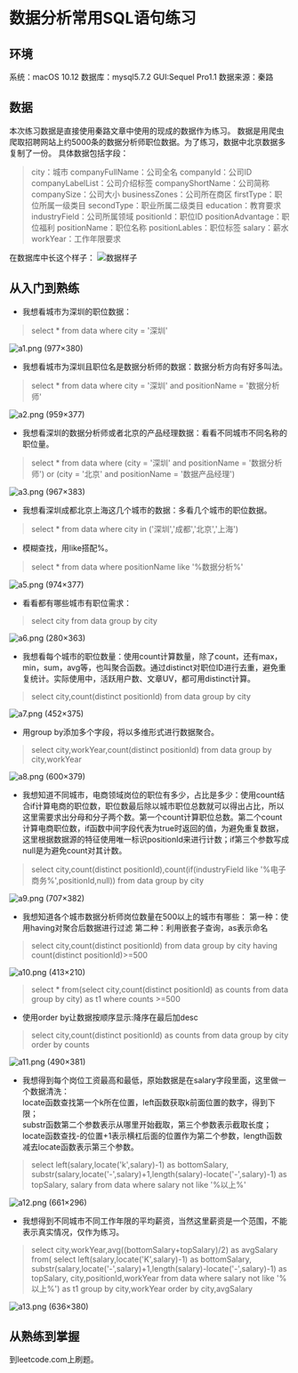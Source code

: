 # 数据分析常用SQL语句练习

## 环境
系统：macOS 10.12
数据库：mysql5.7.2
GUI:Sequel Pro1.1
数据来源：秦路

## 数据
本次练习数据是直接使用秦路文章中使用的现成的数据作为练习。
数据是用爬虫爬取招聘网站上约5000条的数据分析师职位数据。为了练习，数据中北京数据多复制了一份。
具体数据包括字段：
> city：城市
companyFullName：公司全名
companyId：公司ID
companyLabelList：公司介绍标签
companyShortName：公司简称
companySize：公司大小
businessZones：公司所在商区
firstType：职位所属一级类目
secondType：职业所属二级类目
education：教育要求
industryField：公司所属领域
positionId：职位ID
positionAdvantage：职位福利
positionName：职位名称
positionLables：职位标签
salary：薪水
workYear：工作年限要求

在数据库中长这个样子：
![数据样子]()
![]()




## 从入门到熟练
* 我想看城市为深圳的职位数据：
> select * from data where city = '深圳'  

![a1.png (977×380)](https://raw.githubusercontent.com/hujieying/Data-Analysis/master/pic/a1.png)


* 我想看城市为深圳且职位名是数据分析师的数据：数据分析方向有好多叫法。
> select * from data where city = '深圳' and positionName = '数据分析师'

![a2.png (959×377)](https://raw.githubusercontent.com/hujieying/Data-Analysis/master/pic/a2.png)


* 我想看深圳的数据分析师或者北京的产品经理数据：看看不同城市不同名称的职位量。
> select * from data
where (city = '深圳' and positionName = '数据分析师') or (city = '北京' and positionName = '数据产品经理')

![a3.png (967×383)](https://raw.githubusercontent.com/hujieying/Data-Analysis/master/pic/a3.png)


* 我想看深圳成都北京上海这几个城市的数据：多看几个城市的职位数据。
>select * from data
where city in ('深圳','成都','北京','上海')

* 模糊查找，用like搭配%。
> select * from data where positionName like '%数据分析%'

![a5.png (974×377)](https://raw.githubusercontent.com/hujieying/Data-Analysis/master/pic/a5.png)


* 看看都有哪些城市有职位需求：
> select city from data group by city

![a6.png (280×363)](https://raw.githubusercontent.com/hujieying/Data-Analysis/master/pic/a6.png)


* 我想看每个城市的职位数量：使用count计算数量，除了count，还有max，min，sum，avg等，也叫聚合函数。通过distinct对职位ID进行去重，避免重复统计。实际使用中，活跃用户数、文章UV，都可用distinct计算。
> select city,count(distinct positionId) from data group by city

![a7.png (452×375)](https://raw.githubusercontent.com/hujieying/Data-Analysis/master/pic/a7.png)


* 用group by添加多个字段，将以多维形式进行数据聚合。
> select city,workYear,count(distinct positionId) from data group by city,workYear

![a8.png (600×379)](https://raw.githubusercontent.com/hujieying/Data-Analysis/master/pic/a8.png)


* 我想知道不同城市，电商领域岗位的职位有多少，占比是多少：使用count结合if计算电商的职位数，职位数最后除以城市职位总数就可以得出占比，所以这里需要求出分母和分子两个数。第一个count计算职位总数。第二个count计算电商职位数，if函数中间字段代表为true时返回的值，为避免重复数据，这里根据数据源的特征使用唯一标识positionId来进行计数；if第三个参数写成null是为避免count对其计数。
> select city,count(distinct positionId),count(if(industryField like '%电子商务%',positionId,null)) from data
group by city

![a9.png (707×382)](https://raw.githubusercontent.com/hujieying/Data-Analysis/master/pic/a9.png)


* 我想知道各个城市数据分析师岗位数量在500以上的城市有哪些：
第一种：使用having对聚合后数据进行过滤
第二种：利用嵌套子查询，as表示命名
> select city,count(distinct positionId) from data
group by city having count(distinct positionId)>=500

![a10.png (413×210)](https://raw.githubusercontent.com/hujieying/Data-Analysis/master/pic/a10.png)


> select * from(select city,count(distinct positionId) as counts from data group by city) as t1
where counts >=500

* 使用order by让数据按顺序显示:降序在最后加desc
>select city,count(distinct positionId) as counts from data group by city
order by counts

![a11.png (490×381)](https://raw.githubusercontent.com/hujieying/Data-Analysis/master/pic/a11.png)


* 我想得到每个岗位工资最高和最低，原始数据是在salary字段里面，这里做一个数据清洗：  
locate函数查找第一个k所在位置，left函数获取k前面位置的数字，得到下限；  
substr函数第二个参数表示从哪里开始截取，第三个参数表示截取长度；locate函数查找-的位置+1表示横杠后面的位置作为第二个参数，length函数减去locate函数表示第三个参数。
> select left(salary,locate('k',salary)-1) as bottomSalary,
substr(salary,locate('-',salary)+1,length(salary)-locate('-',salary)-1) as topSalary,
salary from data
where salary not like '%以上%'

![a12.png (661×296)](https://raw.githubusercontent.com/hujieying/Data-Analysis/master/pic/a12.png)


* 我想得到不同城市不同工作年限的平均薪资，当然这里薪资是一个范围，不能表示真实情况，仅作为练习。
> select city,workYear,avg((bottomSalary+topSalary)/2) as avgSalary from(
select left(salary,locate('K',salary)-1) as bottomSalary,
substr(salary,locate('-',salary)+1,length(salary)-locate('-',salary)-1) as topSalary,
city,positionId,workYear
from data
where salary not like '%以上%') as t1
group by city,workYear
order by city,avgSalary

![a13.png (636×380)](https://raw.githubusercontent.com/hujieying/Data-Analysis/master/pic/a13.png)

## 从熟练到掌握
到leetcode.com上刷题。
